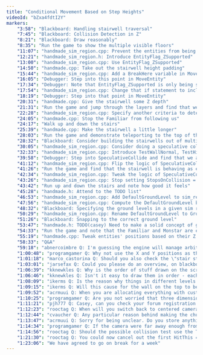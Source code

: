 ```yaml
---
title: "Conditional Movement Based on Step Heights"
videoId: "bZxa4fdtI2Y"
markers:
    "3:58": "Blackboard: Handling stairwell traversal"
    "7:45": "Blackboard: Collision Detection in Z"
    "8:21": "Blackboard: Draw reasonably"
    "8:35": "Run the game to show the multiple visible floors"
    "11:07": "handmade_sim_region.cpp: Prevent the entities from being accelerated by gravity while on the ground"
    "12:21": "handmade_sim_region.h: Introduce EntityFlag_ZSupported"
    "13:00": "handmade_sim_region.cpp: Use EntityFlag_ZSupported"
    "14:50": "handmade.cpp: Take out the stairwell height padding"
    "15:44": "handmade_sim_region.cpp: Add a BreakHere variable in MoveEntity"
    "16:05": "Debugger: Step into this point in MoveEntity"
    "17:34": "Debugger: Note that EntityFlag_ZSupported is only being set when we're under the Ground"
    "17:54": "handmade_sim_region.cpp: Change that if statement to include the Ground"
    "18:19": "Debugger: Step into that point in MoveEntity"
    "20:31": "handmade.cpp: Give the stairwell some Z depth"
    "21:31": "Run the game and jump through the layers and find that we do now collide with the stairwell"
    "22:28": "handmade_sim_region.cpp: Specify another criteria to determine when we want to stay pegged to the ground"
    "24:05": "handmade.cpp: Stop the Familiar from following us"
    "24:17": "Walk up and down the stairs"
    "25:39": "handmade.cpp: Make the stairwell a little longer"
    "28:03": "Run the game and demonstrate teleporting to the top of the stairs"
    "28:32": "Blackboard: Consider building the stairwells out of multiple things"
    "30:05": "handmade_sim_region.cpp: Consider doing a speculative collide test on the stairs"
    "32:33": "handmade_sim_region.cpp: Introduce TestWallNormal, TestHitEntity and SpeculativeCollide to do these speculative tests"
    "39:58": "Debugger: Step into SpeculativeCollide and find that we are not hitting the stairwell"
    "41:12": "handmade_sim_region.cpp: Flip the logic of SpeculativeCollide"
    "41:26": "Run the game and find that the stairwell is behaving as expected expect for the fact that we're not gliding along it, and also that we are now not colliding with walls"
    "42:34": "handmade_sim_region.cpp: Tweak the logic of SpeculativeCollide"
    "43:26": "handmade_sim_region.cpp: Stop setting StopsOnCollision = false"
    "43:42": "Run up and down the stairs and note how good it feels"
    "45:28": "handmade.h: Attend to the TODO list"
    "46:53": "handmade_sim_region.cpp: Add DefaultGroundLevel to sim_region"
    "47:56": "handmade_sim_region.cpp: Compute the DefaultGroundLevel based on the information in BeginSim"
    "48:32": "Blackboard: Specifying the ground levels in a given sim region"
    "50:29": "handmade_sim_region.cpp: Rename DefaultGroundLevel to GroundZBase"
    "51:26": "Blackboard: Snapping to the correct ground level"
    "53:47": "handmade.h: TODO(casey) Need to make a solid concept of ground levels so the camera can be freely placed in Z and have multiple ground levels in one sim region"
    "54:33": "Run the game and note that the Familiar and Monstar are erroneously getting snapped up to our Z level"
    "55:19": "handmade.cpp: Tweak entities' positions based on their Z level"
    "58:33": "Q&A"
    "59:18": "abnercoimbre Q: I'm guessing the engine will manage arbitrarily high ground levels? Would you really want that? Gameplay such as projecting attacks to a monstar below does sound fun"
    "1:00:48": "programgamer Q: Why not use the X and Y positions as they appear on the screen for detecting sim regions?"
    "1:01:18": "marco_castorina Q: Should you also check the \"stair step\" at the top of the top of the stairs? It seems you can exit earlier than at the bottom"
    "1:03:01": "jarsefax Q: Could you please do an overview, on blackboard maybe, of the \"entities position system\" (world, screen, etc.) now that it's \"done\"? I'm having trouble understanding it (hopefully you'll understand my question)"
    "1:06:39": "kknewkles Q: Why is the order of stuff drawn on the screen janky (some trees overlap others, some are proper)?"
    "1:06:46": "kknewkles Q: Isn't it easy to draw them in order - each layer draws entities left to right, top to bottom?"
    "1:08:09": "ikerms Q: Is the reason why things in different levels seem shifted up due to the Z-offset when rendering?"
    "1:09:15": "ikerms Q: Will this cause for the wall on the top to be drawn above the screen when the camera is locked instead of following the character?"
    "1:09:52": "acrmuui Q: When you are allocating everything with custom memory allocators, do you only use the stack for pointers?"
    "1:10:25": "programgamer Q: Are you not worried that three dimensions might complicate entity A.I. to the point where it impacts performance?"
    "1:11:21": "pjh777 Q: Casey, can you check your forum registration process? I never got a confirmation email - registered a couple of days ago"
    "1:12:23": "rooctag Q: When will you switch back to centered camera? It seems to be missing on the TODO list"
    "1:12:44": "cvaucher Q: Any particular reason behind making the chunk origin the center of the chunk rather than one of the corners?"
    "1:13:47": "acrmuui Q: Sorry for being unclear. Do you store anything else than pointers on the stack?"
    "1:14:34": "programgamer Q: If the camera were far away enough from the player, would the player go into a simpler routine like the rest of the entities?"
    "1:14:56": "rooctag Q: Should the possible collision test use the TestHitEntity instead of the TestEntity or are they the same? Can you briefly go over the flow of the HitEntity changes?"
    "1:21:30": "rooctag Q: You could now cancel out the first HitThis == true and not do other checks"
    "1:23:06": "We have agreed to go on break for a week"
---
```

